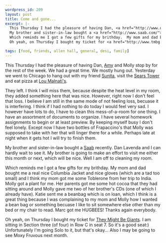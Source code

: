 ```yaml
--- 
wordpress_id: 209
layout: post
title: Come and gone...
excerpt: |-
  This Thursday I had the pleasure of having Dan, <a href="http://www.ugcs.caltech.edu/~chirho/">Amy</a> and Molly stop by for the rest of the week.  We had a great time.  We mostly hung out.  Yesterday we went to Chicago to hang out with my friend <a href="http://home.earthlink.net/~smohanty/">Sunita</a>, visit the <a href="http://www.sears-tower.com/">Sears Tower</a> and eat pizza at <a href="http://www.loumalnatis.com/">Lou Malnati's</a>.<p>They left.  I think I will miss them, because despite the heat level in my room, they added something here that was nice.  However, right now I don't feel that loss.  I believe I am still in the same mode of not feeling loss, becuase it is interfering.  I think if I had nothing to do today I would feel very sad.  I however have lots to do, I have to clean this mess-of-a-room for one thing.  I have an assortment of documents to organize.  I have several homework assignments to begin or at least preview.  By keeping myself busy I don't feel lonely.  Except now I have two bottles of Frapaccino's that Molly was supposed to take with her that will linger there for a while.  Perhaps late at night when it gets hot I will try to finish them.<p>
  My brother and sister-in-law bought a <a href="http://www.saab.com/">Saab</a> recently.  Dan Lavenda and I can hardly wait to see it.  My brother is going to make an effort to visit me either this month or next, which will be nice.  Well I am off to cleaning my room.<p>
  Which reminds me I got a few gifts for my brithday.  My mom and dad bought me a real nice Columbia Jacket and nice gloves (which are a tad too small) and I think my mom got me some Toblerone from her trip to India.  Molly got a plant for me.  Her parents got me some hot cocoa that they had sitting around and Molly gave me two of her brother's CDs (one of which I already have).  Katie sent me a beanbag which is on loan, which I think is a great thing because I was complaining to my mom and Molly how I wanted a bean bag or something becuase I like to sit somewhere else other than my bed or my chair to read.  Marc got me HUGBEES!  Thanks again everybody.<p>
  Oh yeah, on Thursday I bought my ticket for <a href="http://www.tmbg.com/">They Might Be Giants</a>.  I am sitting in Section three (of four) in Row C in seat 7.  So it's a good seat:)  Unfortunately I'm going Solo to it, but that's okay...  Also I may be going to see Moxy Fruvous next month.

tags: [food, friends, allen hall, general, desi, family]
---
```


This Thursday I had the pleasure of having Dan, <a href="http://www.ugcs.caltech.edu/~chirho/">Amy</a> and Molly stop by for the rest of the week.  We had a great time.  We mostly hung out.  Yesterday we went to Chicago to hang out with my friend <a href="http://home.earthlink.net/~smohanty/">Sunita</a>, visit the <a href="http://www.sears-tower.com/">Sears Tower</a> and eat pizza at <a href="http://www.loumalnatis.com/">Lou Malnati's</a>.<p>They left.  I think I will miss them, because despite the heat level in my room, they added something here that was nice.  However, right now I don't feel that loss.  I believe I am still in the same mode of not feeling loss, becuase it is interfering.  I think if I had nothing to do today I would feel very sad.  I however have lots to do, I have to clean this mess-of-a-room for one thing.  I have an assortment of documents to organize.  I have several homework assignments to begin or at least preview.  By keeping myself busy I don't feel lonely.  Except now I have two bottles of Frapaccino's that Molly was supposed to take with her that will linger there for a while.  Perhaps late at night when it gets hot I will try to finish them.<p>
My brother and sister-in-law bought a <a href="http://www.saab.com/">Saab</a> recently.  Dan Lavenda and I can hardly wait to see it.  My brother is going to make an effort to visit me either this month or next, which will be nice.  Well I am off to cleaning my room.<p>
Which reminds me I got a few gifts for my brithday.  My mom and dad bought me a real nice Columbia Jacket and nice gloves (which are a tad too small) and I think my mom got me some Toblerone from her trip to India.  Molly got a plant for me.  Her parents got me some hot cocoa that they had sitting around and Molly gave me two of her brother's CDs (one of which I already have).  Katie sent me a beanbag which is on loan, which I think is a great thing because I was complaining to my mom and Molly how I wanted a bean bag or something becuase I like to sit somewhere else other than my bed or my chair to read.  Marc got me HUGBEES!  Thanks again everybody.<p>
Oh yeah, on Thursday I bought my ticket for <a href="http://www.tmbg.com/">They Might Be Giants</a>.  I am sitting in Section three (of four) in Row C in seat 7.  So it's a good seat:)  Unfortunately I'm going Solo to it, but that's okay...  Also I may be going to see Moxy Fruvous next month.
